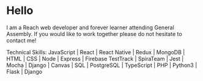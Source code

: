 <h1>Hello</h1>

<p>I am a Reach web developer and forever learner attending General Assembly. If you would like to work together please do not hesitate to contact me!</p>

Technical Skills:
JavaScript | React | React Native | Redux | MongoDB | HTML | CSS | Node | Express | Firebase TestTrack | SpiraTeam | Jest | Mocha | Django | Canvas | SQL | PostgreSQL | TypeScript | PHP | Python3 | Flask | Django 





